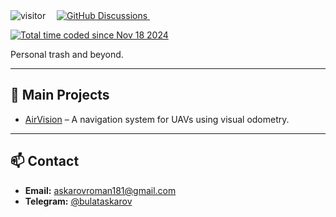 <div>
  <!-- Посетители -->
  <img src="https://komarev.com/ghpvc/?username=BUBLET&label=Views&color=orange&style=flat" alt="visitor" />&emsp;
  
  <!-- Обсуждения -->
  <a href="https://github.com/BUBLET/BUBLET/discussions">
    <img alt="GitHub Discussions" src="https://img.shields.io/github/discussions/BUBLET/BUBLET" />
  </a>&emsp;
  
  <!-- Wakatime -->
  <a href="https://wakatime.com/@bd03e0af-edbb-4189-9aa8-e70d101285ab"><img src="https://wakatime.com/badge/user/bd03e0af-edbb-4189-9aa8-e70d101285ab.svg" alt="Total time coded since Nov 18 2024" /></a>
</div>

Personal trash and beyond.

---

## 📂 Main Projects
- [AirVision](https://github.com/BUBLET/AirVision) – A navigation system for UAVs using visual odometry.

---


## 📫 Contact
- **Email:** [askarovroman181@gmail.com](mailto:askarovroman181@gmail.com)
- **Telegram:** [@bulataskarov](https://t.me/bulataskarov)
